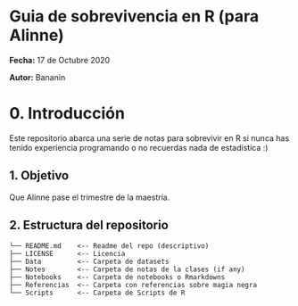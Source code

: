 # Guia de sobrevivencia en R (para Alinne)

**Fecha:** 17 de Octubre 2020

**Autor:** Bananin

# 0. Introducción

Este repositorio abarca una serie de notas para sobrevivir en R si nunca has tenido
experiencia programando o no recuerdas nada de estadistica :)

## 1. Objetivo

Que Alinne pase el trimestre de la maestría.

## 2. Estructura del repositorio

```
└── README.md    <-- Readme del repo (descriptivo)
├── LICENSE      <-- Licencia
├── Data         <-- Carpeta de datasets
├── Notes        <-- Carpeta de notas de la clases (if any)
├── Notebooks    <-- Carpeta de notebooks o Rmarkdowns
├── Referencias  <-- Carpeta con referencias sobre magia negra
└── Scripts      <-- Carpeta de Scripts de R
```
